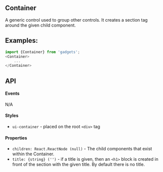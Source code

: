 <a name="module_Container"></a>

## Container
A generic control used to group other controls.  It creates a
section tag around the given child component.

## Examples:

```javascript
import {Container} from 'gadgets';
<Container>
    ...
</Container>
```

## API
#### Events
N/A

#### Styles
- `ui-container` - placed on the root `<div>` tag

#### Properties
- `children: React.ReactNode (null)` - The child components that exist
within the Container.
- `title: {string} ('')` - if a title is given, then an `<h1>` block is
created in front of the section with the given title.  By default there is
no title.

